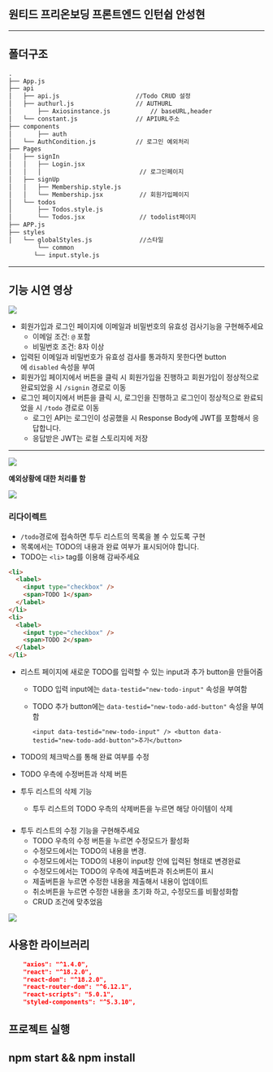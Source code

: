 ## 원티드 프리온보딩 프론트엔드 인턴쉽 안성현

---

## 폴더구조

```markdown
.
├── App.js
├── api
│   ├── api.js                     //Todo CRUD 설정
│   ├── authurl.js                 // AUTHURL
│		├── Axiosinstance.js           // baseURL,header
│   └── constant.js                // APIURL주소
├── components
│		├── auth
│   └── AuthCondition.js           // 로그인 예외처리
├── Pages                    
│   ├── signIn
│   │   ├── Login.jsx
│   │   │                           // 로그인페이지
│   ├── signUp
│   │   ├── Membership.style.js
│   │   └── Membership.jsx          // 회원가입페이지
│   └── todos
│       ├── Todos.style.js
│       └── Todos.jsx               // todolist페이지
├── APP.js
├── styles
│   └── globalStyles.js             //스타일
		└── common
       └── input.style.js
```

---

## 기능 시연 영상

![](https://velog.velcdn.com/images/ash5541/post/9a8e752e-3fe1-43a7-a050-001a4f9c9481/image.gif)


- 회원가입과 로그인 페이지에 이메일과 비밀번호의 유효성 검사기능을 구현해주세요
    - 이메일 조건: `@` 포함
    - 비밀번호 조건: 8자 이상
- 입력된 이메일과 비밀번호가 유효성 검사를 통과하지 못한다면 button에 `disabled` 속성을 부여
- 회원가입 페이지에서 버튼을 클릭 시 회원가입을 진행하고 회원가입이 정상적으로 완료되었을 시 `/signin` 경로로 이동
- 로그인 페이지에서 버튼을 클릭 시, 로그인을 진행하고 로그인이 정상적으로 완료되었을 시 `/todo` 경로로 이동
    - 로그인 API는 로그인이 성공했을 시 Response Body에 JWT를 포함해서 응답합니다.
    - 응답받은 JWT는 로컬 스토리지에 저장

---

![](https://velog.velcdn.com/images/ash5541/post/0cd3070f-fa6e-416a-af47-e9f142ee7cba/image.gif)


**예외상황에 대한 처리를 함**

![](https://velog.velcdn.com/images/ash5541/post/2d20de93-efff-4992-88ea-4bff13a3a1d8/image.gif)


### 리다이렉트

- `/todo`경로에 접속하면 투두 리스트의 목록을 볼 수 있도록 구현
- 목록에서는 TODO의 내용과 완료 여부가 표시되어야 합니다.
- TODO는 `<li>` tag를 이용해 감싸주세요

```markdown
<li>
  <label>
    <input type="checkbox" />
    <span>TODO 1</span>
  </label>
</li>
<li>
  <label>
    <input type="checkbox" />
    <span>TODO 2</span>
  </label>
</li>
```

- 리스트 페이지에 새로운 TODO를 입력할 수 있는 input과 추가 button을 만들어줌
    - TODO 입력 input에는 `data-testid="new-todo-input"` 속성을 부여함
    - TODO 추가 button에는 `data-testid="new-todo-add-button"` 속성을 부여함
        
        `<input data-testid="new-todo-input" />
        <button data-testid="new-todo-add-button">추가</button>`
        
- TODO의 체크박스를 통해 완료 여부를 수정
- TODO 우측에 수정버튼과 삭제 버튼

- 투두 리스트의 삭제 기능
    - 투두 리스트의 TODO 우측의 삭제버튼을 누르면 해당 아이템이 삭제

### 

- 투두 리스트의 수정 기능을 구현해주세요
    - TODO 우측의 수정 버튼을 누르면 수정모드가 활성화
    - 수정모드에서는 TODO의 내용을 변경.
    - 수정모드에서는 TODO의 내용이 input창 안에 입력된 형태로 변경완료
    - 수정모드에서는 TODO의 우측에 제출버튼과 취소버튼이 표시
    - 제출버튼을 누르면 수정한 내용을 제출해서 내용이 업데이트
    - 취소버튼을 누르면 수정한 내용을 초기화 하고, 수정모드를 비활성화함
    - CRUD 조건에 맞추었음
      
        

![](https://velog.velcdn.com/images/ash5541/post/f7573219-e690-4448-9187-93ea23059480/image.gif)


## 사용한 라이브러리

```json
    "axios": "^1.4.0",
    "react": "^18.2.0",
    "react-dom": "^18.2.0",
    "react-router-dom": "^6.12.1",
    "react-scripts": "5.0.1",
    "styled-components": "^5.3.10",
```

## 프로젝트 실행

## npm start && npm install
